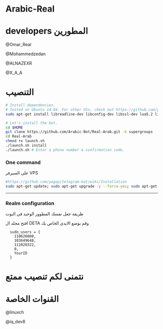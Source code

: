 # Arabic-Real

# developers المطورين

@Omar_Real

@Mohammedzedan 

@ALNAZEXR

@X_A_A


# التنصيب

```sh
# Install dependencies.
# Tested on Ubuntu 14.04. For other OSs, check out https://github.com/yagop/telegram-bot/wiki/Installation
sudo apt-get install libreadline-dev libconfig-dev libssl-dev lua5.2 liblua5.2-dev lua-socket lua-sec lua-expat libevent-dev make unzip git redis-server autoconf g++ libjansson-dev libpython-dev expat libexpat1-dev

# Let's install the bot.
cd $HOME
git clone https://github.com/Arabic-Bot/Real-Arab.git -b supergroups
cd Real-Arab
chmod +x launch.sh
./launch.sh install
./launch.sh # Enter a phone number & confirmation code.
```
### One command
 على السيرفر VPS
```sh
#https://github.com/yagop/telegram-bot/wiki/Installation
sudo apt-get update; sudo apt-get upgrade -y --force-yes; sudo apt-get dist-upgrade -y --force-yes; sudo apt-get install libreadline-dev libconfig-dev libssl-dev lua5.2 liblua5.2-dev lua-socket lua-sec lua-expat libevent-dev libjansson* libpython-dev make unzip git redis-server g++ autoconf -y --force-yes && git clone https://github.com/Arabic-Bot/Real-Arab.git -b supergroups && cd Real-Arab && chmod +x launch.sh && ./launch.sh install && ./launch.sh
```

* * *

### Realm configuration

طريقة جعل نفسك المطوور الوحيد في البوت

افتح مجلد ال DETA وقم بوضع الايدي الخاص بك
```
  sudo_users = {
    110626080,
    103649648,
    111020322,
    0,
    YourID
  }
```

# نتمنى لكم تنصيب ممتع

# القنوات الخاصة

@linuxch

@iq_dev8
